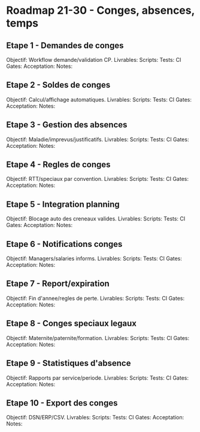# Roadmap 21-30 - Conges, absences, temps

## Etape 1 - Demandes de conges
Objectif: Workflow demande/validation CP.
Livrables:
Scripts:
Tests:
CI Gates:
Acceptation:
Notes:

## Etape 2 - Soldes de conges
Objectif: Calcul/affichage automatiques.
Livrables:
Scripts:
Tests:
CI Gates:
Acceptation:
Notes:

## Etape 3 - Gestion des absences
Objectif: Maladie/imprevus/justificatifs.
Livrables:
Scripts:
Tests:
CI Gates:
Acceptation:
Notes:

## Etape 4 - Regles de conges
Objectif: RTT/speciaux par convention.
Livrables:
Scripts:
Tests:
CI Gates:
Acceptation:
Notes:

## Etape 5 - Integration planning
Objectif: Blocage auto des creneaux valides.
Livrables:
Scripts:
Tests:
CI Gates:
Acceptation:
Notes:

## Etape 6 - Notifications conges
Objectif: Managers/salaries informs.
Livrables:
Scripts:
Tests:
CI Gates:
Acceptation:
Notes:

## Etape 7 - Report/expiration
Objectif: Fin d'annee/regles de perte.
Livrables:
Scripts:
Tests:
CI Gates:
Acceptation:
Notes:

## Etape 8 - Conges speciaux legaux
Objectif: Maternite/paternite/formation.
Livrables:
Scripts:
Tests:
CI Gates:
Acceptation:
Notes:

## Etape 9 - Statistiques d'absence
Objectif: Rapports par service/periode.
Livrables:
Scripts:
Tests:
CI Gates:
Acceptation:
Notes:

## Etape 10 - Export des conges
Objectif: DSN/ERP/CSV.
Livrables:
Scripts:
Tests:
CI Gates:
Acceptation:
Notes:
